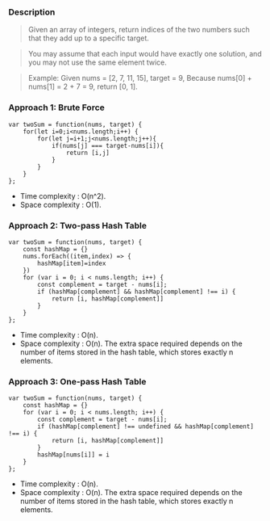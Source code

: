 ### Description

> Given an array of integers, return indices of the two numbers such that they add up to a specific target.

> You may assume that each input would have exactly one solution, and you may not use the same element twice.

> Example:
> Given nums = [2, 7, 11, 15], target = 9,
> Because nums[0] + nums[1] = 2 + 7 = 9,
> return [0, 1].

### Approach 1: Brute Force

```
var twoSum = function(nums, target) {
    for(let i=0;i<nums.length;i++) {
        for(let j=i+1;j<nums.length;j++){
            if(nums[j] === target-nums[i]){
                return [i,j]
            }
        }
    }
};
```

- Time complexity : O(n^2).
- Space complexity : O(1).

### Approach 2: Two-pass Hash Table

```
var twoSum = function(nums, target) {
    const hashMap = {}
    nums.forEach((item,index) => {
        hashMap[item]=index
    })
    for (var i = 0; i < nums.length; i++) {
        const complement = target - nums[i];
        if (hashMap[complement] && hashMap[complement] !== i) {
            return [i, hashMap[complement]]
        }
    }
};
```

- Time complexity : O(n).
- Space complexity : O(n). The extra space required depends on the number of items stored in the hash table, which stores exactly n elements.

### Approach 3: One-pass Hash Table

```
var twoSum = function(nums, target) {
    const hashMap = {}
    for (var i = 0; i < nums.length; i++) {
        const complement = target - nums[i];
        if (hashMap[complement] !== undefined && hashMap[complement] !== i) {
            return [i, hashMap[complement]]
        }
        hashMap[nums[i]] = i
    }
};
```

- Time complexity : O(n).
- Space complexity : O(n). The extra space required depends on the number of items stored in the hash table, which stores exactly n elements.
